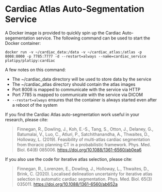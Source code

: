 # Cardiac Atlas Auto-Segmentation Service

A Docker image is provided to quickly spin up the Cardiac Auto-segementation service. The following
command can be used to start the Docker container:

```
docker run -v ~/cardiac_data:/data -v ~/cardiac_atlas:/atlas -p 8008:8000 -p 7785:7777 -d --restart=always --name=cardiac_service platipy/platipy:cardiac
```

A few notes on this command:
- The ~/cardiac_data directory will be used to store data by the service
- The ~/cardiac_atlas directory should contain the atlas images
- Port 8008 is mapped to communicate with the service via HTTP
- Port 7785 is mapped to communicate with the service via DICOM
- ```--restart=always``` ensures that the container is always started even after a reboot of the system

If you find the Cardiac Atlas auto-segmentation work useful in your research, please cite:

> Finnegan, R., Dowling, J., Koh, E.-S., Tang, S., Otton, J., Delaney, G., Batumalai, V., Luo, C., Atluri, P., Satchithanandha, A., Thwaites, D., Holloway, L. (2019). Feasibility of multi-atlas cardiac segmentation from thoracic planning CT in a probabilistic framework. Phys. Med. Biol. 64(8) 085006. https://doi.org/10.1088/1361-6560/ab0ea6

If you also use the code for iterative atlas selection, please cite:

> Finnegan, R., Lorenzen, E., Dowling, J., Holloway, L., Thwaites, D., Brink, C. (2020). Localised delineation uncertainty for iterative atlas selection in automatic cardiac segmentation. Phys. Med. Biol. 65(3) 035011. https://doi.org/10.1088/1361-6560/ab652a


